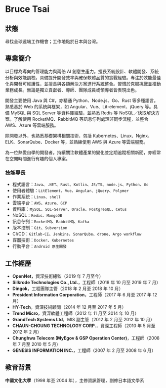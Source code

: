 # Bruce Tsai

## 狀態

尋找全球遠端工作機會；工作地點於日本與台灣。

## 專業簡介

以目標為導向的管理能力與兩倍 AI 創意生產力。擅長系統設計、軟體開發、系統分析與效能調校。具備提升開發效率與確保軟體品質的實戰經驗。專注於效能最佳化與開發可維護性，並擅長與各類解決方案進行系統整合。習慣於克服挑戰並推動業務成長。無論是獨立貢獻者、導師、團隊成員或領導者皆表現出色。

開發主要使用 Java 與 C#，亦精通 Python、Node.js、Go、Rust 等多種語言。熟悉基於 Web 的系統與框架，如 Angular、Vue、Lit-element、jQuery 等。具備 MySQL 與 SQL Server 等資料庫經驗，並熟悉 Redis 等 NoSQL／快取解決方案。了解使用 RocketMQ、RabbitMQ 等訊息佇列處理非同步流程，並整合 AWS、Azure 等雲端服務。

除開發以外，也熟悉基礎架構相關技術，包括 Kubernetes、Linux、Nginx、ELK、SonarQube、Docker 等，並熟練使用 AWS 與 Azure 等雲端服務。

為一位熱愛自學的開發者，持續關注軟體產業的變化並定期追蹤相關新聞，亦經常在空閒時間進行有趣的個人專案。

### 技能專長

* 程式語言：`Java`、`.NET`、`Rust`、`Kotlin`、`JS/TS`、`node.js`、`Python`、`Go`
* 使用者體驗：`LitElement`、`Vue`、`Angular`、`jQuery`、`Polymer`
* 作業系統：`Linux`、`shell`
* 雲端平台：`AWS`、`Azure`、`GCP`
* 資料庫：`MySQL`、`SQL-Server`、`Oracle`、`PostgreSQL`、`Cetus`
* NoSQL：`Redis`、`MongoDB`
* 訊息佇列：`RocketMQ`、`RabbitMQ`、`Kafka`
* 版本控制：`Git`、`Subversion`
* CI/CD：`Gitlab-CI`、`Jenkins`、`SonarQube`、`drone`、`Argo workflow`
* 容器技術：`Docker`、`Kubernetes`
* 行動平台：`Android 原生開發`

## 工作經歷

* **OpenNet**，資深技術總監（2019 年 7 月至今）
* **Silkrode Technologies Co., Ltd.**，工程師（2018 年 10 月至 2019 年 7 月）
* **Dingok**，工程團隊主管（2018 年 2 月至 2018 年 10 月）
* **President Information Corporation**，工程師（2017 年 6 月至 2017 年 12 月）
* **HY-Tech**，資深技術顧問（2014 年 12 月至 2017 年 5 月）
* **Trend Micro**，資深軟體工程師（2012 年 11 月至 2014 年 10 月）
* **GrandTech Systems Ltd**，MIS 副主管（2012 年 2 月至 2012 年 10 月）
* **CHAUN-CHOUNG TECHNOLOGY CORP.**，資深工程師（2010 年 5 月至 2012 年 2 月）
* **Chunghwa Telecom (MyEgov & GSP Operation Center)**，工程師（2008 年 7 月至 2010 年 5 月）
* **GENESIS INFORMATION INC.**，工程師（2007 年 2 月至 2008 年 6 月）

## 教育背景

**中國文化大學**（1998 年至 2004 年），主修資訊管理，副修日本語文學系
